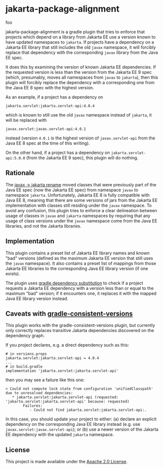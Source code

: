 # jakarta-package-alignment

foo

jakarta-package-alignment is a gradle plugin that tries to enforce that projects
which depend on a library from Jakarta EE use a version known to have
updated namespaces to `jakarta`. If projects have a dependency on a Jakarta
EE library that still includes the old `javax` namespace, it will forcibly
replace that dependency with the corresponding `javax` library from the
Java EE spec.

It does this by examining the version of known Jakarta EE dependencies. If the
requested version is less than the version from the Jakarta EE 9 spec (which,
presumably, moves all namespaces from `javax` to `jakarta`), then this plugin
will forcibly replace the dependency with a corresponding one from the Java EE
8 spec with the highest version.

As an example, if a project has a dependency on

    jakarta.servlet:jakarta.servlet-api:4.0.4

which is known to still use the old `javax` namespace instead of `jakarta`, it
will be replaced with

    javax.servlet:javax.servlet-api:4.0.1

instead (version `4.0.1` is the highest version of `javax.servlet-api` from
the Java EE 8 spec at the time of this writing).

On the other hand, if a project has a dependency on `jakarta.servlet-api:5.0.0`
(from the Jakarta EE 9 spec), this plugin will do nothing.

## Rationale

The [javax -> jakarta rename](https://waynebeaton.wordpress.com/2019/04/04/renaming-java-ee-specifications-for-jakarta-ee/)
moved classes that were previously part of the Java EE spec (now the Jakarta 
EE spec) from namespace `javax` to namespace `jakarta`. Unfortunately,
Jakarta EE 8 is fully compatible with Java EE 8, meaning that there are some
versions of jars from the Jakarta EE implementation with classes still
residing under the `javax` namespace. To avoid any confusion, this plugin
tries to enforce a clear delineation between usage of classes in `javax`
and `jakarta` namespaces by requiring that any usage of class versions under
the `javax` namespace come from the Java EE libraries, and not the Jakarta
libraries.

## Implementation

This plugin contains a preset list of Jakarta EE library names and known
"bad" versions (defined as the maximum Jakarta EE version that still uses
the `javax` namespace). It also contains a preset list of mappings from
those Jakarta EE libraries to the corresponding Java EE library version
(if one exists).

The plugin uses [gradle dependency substitution](https://docs.gradle.org/current/userguide/resolution_rules.html#sub:conditional_dependency_substitution)
to check if a project requests a Jakarta EE dependency with a version
less than or equal to the maximum "bad" version; if it encounters one,
it replaces it with the mapped Java EE library version instead.

## Caveats with [gradle-consistent-versions](https://github.com/palantir/gradle-consistent-versions)

This plugin works with the gradle-consistent-versions plugin, but
currently only correctly replaces transitive Jakarta dependencies
discovered on the dependency graph.

If you project declares, e.g. a direct dependency such as this:

    # in versions.props
    jakarta.servlet:jakarta.servlet-api = 4.0.4
    ...
    # in build.gradle
    implementation 'jakarta.servlet:jakarta.servlet-api'

then you may see a failure like this one:

    > Could not compute lock state from configuration 'unifiedClasspath' due to unresolved dependencies:
       * jakarta.servlet:jakarta.servlet-api (requested: 'jakarta.servlet:jakarta.servlet-api' because: requested)
            Failures:
               - Could not find jakarta.servlet:jakarta.servlet-api:.

In this case, you should update your project to either: (a) declare
an explicit dependency on the corresponding Java EE library instead
(e.g. use `javax.servlet:javax.servlet-api`); or (b) use a newer
version of the Jakarta EE dependency with the updated `jakarta`
namespace.

## License

This project is made available under the
[Apache 2.0 License](http://www.apache.org/licenses/LICENSE-2.0).


